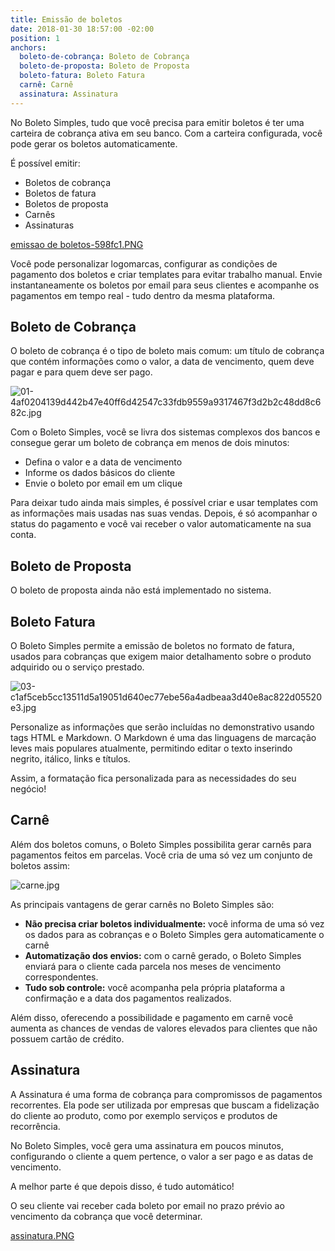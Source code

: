 ```yaml
---
title: Emissão de boletos
date: 2018-01-30 18:57:00 -02:00
position: 1
anchors:
  boleto-de-cobrança: Boleto de Cobrança
  boleto-de-proposta: Boleto de Proposta
  boleto-fatura: Boleto Fatura
  carnê: Carnê
  assinatura: Assinatura
---
```


No Boleto Simples, tudo que você precisa para emitir boletos é ter uma carteira de cobrança ativa em seu banco. Com a carteira configurada, você pode gerar os boletos automaticamente. 

É possível emitir:

* Boletos de cobrança
* Boletos de fatura
* Boletos de proposta
* Carnês
* Assinaturas


[emissao de boletos-598fc1.PNG](/uploads/emissao%20de%20boletos-598fc1.PNG)


Você pode personalizar logomarcas, configurar as condições de pagamento dos boletos e criar templates para evitar trabalho manual. 
Envie instantaneamente os boletos por email para seus clientes e acompanhe os pagamentos em tempo real - tudo dentro da mesma plataforma.


## Boleto de Cobrança


O boleto de cobrança é o tipo de boleto mais comum: um título de cobrança que contém informações como o valor, a data de vencimento, quem deve pagar e para quem deve ser pago.

![01-4af0204139d442b47e40ff6d42547c33fdb9559a9317467f3d2b2c48dd8c682c.jpg](/uploads/01-4af0204139d442b47e40ff6d42547c33fdb9559a9317467f3d2b2c48dd8c682c.jpg)

Com o Boleto Simples, você se livra dos sistemas complexos dos bancos e consegue gerar um boleto de cobrança em menos de dois minutos:

* Defina o valor e a data de vencimento
* Informe os dados básicos do cliente
* Envie o boleto por email em um clique

Para deixar tudo ainda mais simples, é possível criar e usar templates com as informações mais usadas nas suas vendas. Depois, é só acompanhar o status do pagamento e você vai receber o valor automaticamente na sua conta.


## Boleto de Proposta

O boleto de proposta ainda não está implementado no sistema.

## Boleto Fatura

O Boleto Simples permite a emissão de boletos no formato de fatura, usados para cobranças que exigem maior detalhamento sobre o produto adquirido ou o serviço prestado. 

![03-c1af5ceb5cc13511d5a19051d640ec77ebe56a4adbeaa3d40e8ac822d05520e3.jpg](/uploads/03-c1af5ceb5cc13511d5a19051d640ec77ebe56a4adbeaa3d40e8ac822d05520e3.jpg)

Personalize as informações que serão incluídas no demonstrativo usando tags HTML e Markdown. O Markdown é uma das linguagens de marcação leves mais populares atualmente, permitindo editar o texto inserindo negrito, itálico, links e títulos. 

Assim, a formatação fica personalizada para as necessidades do seu negócio!

## Carnê

Além dos boletos comuns, o Boleto Simples possibilita gerar carnês para pagamentos feitos em parcelas. Você cria de uma só vez um conjunto de boletos assim:

![carne.jpg](/uploads/carne.jpg)

As principais vantagens de gerar carnês no Boleto Simples são:

* **Não precisa criar boletos individualmente:** você informa de uma só vez os dados para as cobranças e o Boleto Simples gera automaticamente o carnê
* **Automatização dos envios:** com o carnê gerado, o Boleto Simples enviará para o cliente cada parcela nos meses de vencimento correspondentes.
* **Tudo sob controle:** você acompanha pela própria plataforma a confirmação e a data dos pagamentos realizados.

Além disso, oferecendo a possibilidade e pagamento em carnê você aumenta as chances de vendas de valores elevados para clientes que não possuem cartão de crédito.

## Assinatura

A Assinatura é uma forma de cobrança para compromissos de pagamentos recorrentes. Ela pode ser utilizada por empresas que buscam a fidelização do cliente ao produto, como por exemplo serviços e produtos de recorrência.

No Boleto Simples, você gera uma assinatura em poucos minutos, configurando o cliente a quem pertence, o valor a ser pago e as datas de vencimento.

A melhor parte é que depois disso, é tudo automático! 

O seu cliente vai receber cada boleto por email no prazo prévio ao vencimento da cobrança que você determinar.

[assinatura.PNG](/uploads/assinatura.PNG)
